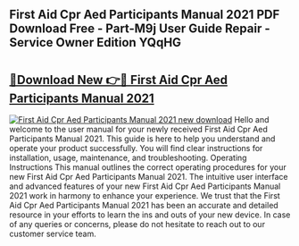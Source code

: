 ## First Aid Cpr Aed Participants Manual 2021 PDF Download Free - Part-M9j User Guide Repair - Service Owner Edition YQqHG

# <h2><a href="http://bc34769.oget.top/?id=First+Aid+Cpr+Aed+Participants+Manual+2021">🔗Download New 👉🔴 First Aid Cpr Aed Participants Manual 2021</a></h2>

[![First Aid Cpr Aed Participants Manual 2021 new download](https://i.imgur.com/5g1atiW.png)](http://bc34769.oget.top/?id=First+Aid+Cpr+Aed+Participants+Manual+2021)
Hello and welcome to the user manual for your newly received First Aid Cpr Aed Participants Manual 2021. This guide is here to help you understand and operate your product successfully. You will find clear instructions for installation, usage, maintenance, and troubleshooting. Operating Instructions This manual outlines the correct operating procedures for your new First Aid Cpr Aed Participants Manual 2021. The intuitive user interface and advanced features of your new First Aid Cpr Aed Participants Manual 2021 work in harmony to enhance your experience. We trust that the First Aid Cpr Aed Participants Manual 2021 has been an accurate and detailed resource in your efforts to learn the ins and outs of your new device. In case of any queries or concerns, please do not hesitate to reach out to our customer service team.
